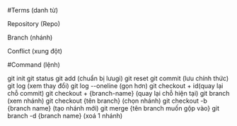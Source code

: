 #Terms (danh từ)

Repository (Repo)

Branch (nhánh)

Conflict (xung đột)

#Command (lệnh)

git init
git status
git add (chuẩn bị lưugi)
git reset
git commit (lưu chính thức)
git log (xem thay đổi)
git log --oneline (gọn hơn)
git checkout + id(quay lại chỗ commit)
git checkout + {branch-name} (quay lại chỗ hiện tại)
git branch (xem nhánh)
git checkout {tên branch} (chọn nhánh)
git checkout -b {branch name} (tạo nhánh mới)
git merge {tên branch muốn gộp vào}
git branch -d {branch name} (xoá 1 nhánh)